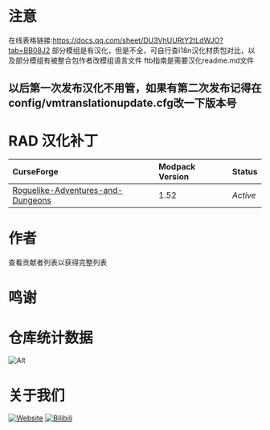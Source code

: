 # 注意
在线表格链接:https://docs.qq.com/sheet/DU3VhUURtY2tLdWJO?tab=BB08J2
部分模组是有汉化，但是不全，可自行查i18n汉化材质包对比，以及部分模组有被整合包作者改模组语言文件
ftb指南是需要汉化readme.md文件
## 以后第一次发布汉化不用管，如果有第二次发布记得在config/vmtranslationupdate.cfg改一下版本号
# RAD 汉化补丁
CurseForge|Modpack Version|Status
:-|:-|:-
[Roguelike-Adventures-and-Dungeons](https://www.curseforge.com/minecraft/modpacks/roguelike-adventures-and-dungeons)|1.52|*Active*|
# 作者
查看贡献者列表以获得完整列表
# 鸣谢

# 仓库统计数据
  ![Alt](https://repobeats.axiom.co/api/embed/18cec06c8ae62c00ef0b2667c0bb1828af1627c8.svg "Repobeats analytics image")

# 关于我们
  [![Website](https://shields.io/website?up_message=vmct-cn.top&url=http://vmct-cn.top&label=Website)](http://vmct-cn.top)
  [![Bilibili](https://shields.io/website?up_message=Space&url=https://space.bilibili.com/2085089798/&label=Bilibili)](https://space.bilibili.com/2085089798/)
  
<!--
  仓库统计数据等都需要自己填写，只是个模板而已，不会写那么细。
  仓库统计数据的表格来这里获取https://repobeats.axiom.co/ 然后将链接填写至空格当中
-->

